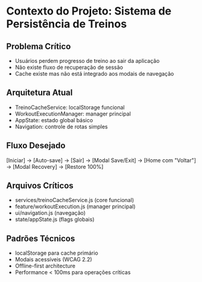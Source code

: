 # Contexto do Projeto: Sistema de Persistência de Treinos

## Problema Crítico
- Usuários perdem progresso de treino ao sair da aplicação
- Não existe fluxo de recuperação de sessão
- Cache existe mas não está integrado aos modais de navegação

## Arquitetura Atual
- TreinoCacheService: localStorage funcional
- WorkoutExecutionManager: manager principal
- AppState: estado global básico
- Navigation: controle de rotas simples

## Fluxo Desejado
[Iniciar] → [Auto-save] → [Sair] → [Modal Save/Exit] → [Home com "Voltar"] → [Modal Recovery] → [Restore 100%]

## Arquivos Críticos
- services/treinoCacheService.js (core funcional)
- feature/workoutExecution.js (manager principal)
- ui/navigation.js (navegação)
- state/appState.js (flags globais)

## Padrões Técnicos
- localStorage para cache primário
- Modais acessíveis (WCAG 2.2)
- Offline-first architecture
- Performance < 100ms para operações críticas